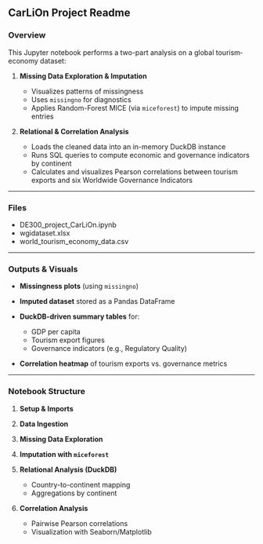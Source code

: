 ## CarLiOn Project Readme

### Overview

This Jupyter notebook performs a two-part analysis on a global tourism‐economy dataset:

1. **Missing Data Exploration & Imputation**

   * Visualizes patterns of missingness
   * Uses `missingno` for diagnostics
   * Applies Random-Forest MICE (via `miceforest`) to impute missing entries

2. **Relational & Correlation Analysis**

   * Loads the cleaned data into an in-memory DuckDB instance
   * Runs SQL queries to compute economic and governance indicators by continent
   * Calculates and visualizes Pearson correlations between tourism exports and six Worldwide Governance Indicators

---

### Files

* DE300_project_CarLiOn.ipynb
* wgidataset.xlsx
* world_tourism_economy_data.csv

---

### Outputs & Visuals

* **Missingness plots** (using `missingno`)
* **Imputed dataset** stored as a Pandas DataFrame
* **DuckDB-driven summary tables** for:

  * GDP per capita
  * Tourism export figures
  * Governance indicators (e.g., Regulatory Quality)
* **Correlation heatmap** of tourism exports vs. governance metrics

---

### Notebook Structure

1. **Setup & Imports**
2. **Data Ingestion**
3. **Missing Data Exploration**
4. **Imputation with `miceforest`**
5. **Relational Analysis (DuckDB)**

   * Country-to-continent mapping
   * Aggregations by continent
6. **Correlation Analysis**

   * Pairwise Pearson correlations
   * Visualization with Seaborn/Matplotlib

